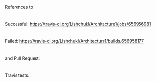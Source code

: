References to 
#
Successful: https://travis-ci.org/LishchukI/Architecture1/jobs/656956981
#
Failed: https://travis-ci.org/LishchukI/Architecture1/builds/656958177
#
and Pull Request:
#
Travis tests.

